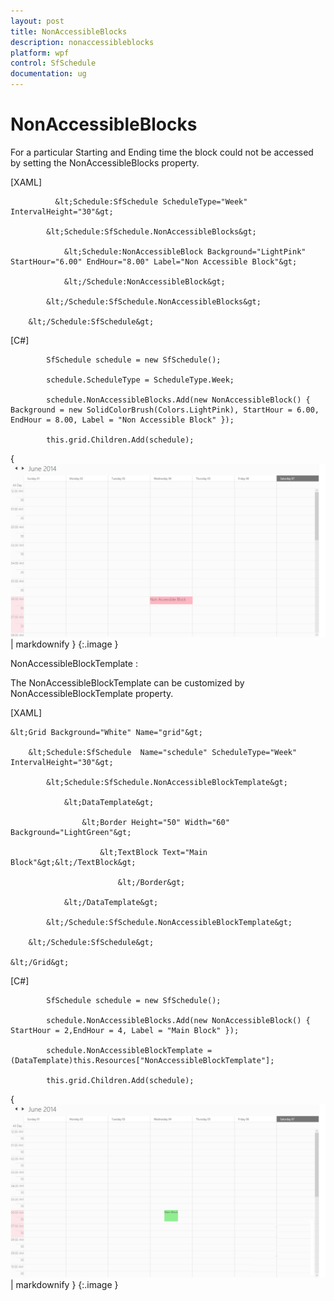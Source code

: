 ```yaml
---
layout: post
title: NonAccessibleBlocks
description: nonaccessibleblocks 
platform: wpf
control: SfSchedule
documentation: ug
---
```


# NonAccessibleBlocks 

 For a particular Starting and Ending time the block could not be accessed by setting the NonAccessibleBlocks property.

[XAML]

              &lt;Schedule:SfSchedule ScheduleType="Week"  IntervalHeight="30"&gt;

            &lt;Schedule:SfSchedule.NonAccessibleBlocks&gt;

                &lt;Schedule:NonAccessibleBlock Background="LightPink" StartHour="6.00" EndHour="8.00" Label="Non Accessible Block"&gt;

                &lt;/Schedule:NonAccessibleBlock&gt; 

            &lt;/Schedule:SfSchedule.NonAccessibleBlocks&gt;

        &lt;/Schedule:SfSchedule&gt;





[C#]

            SfSchedule schedule = new SfSchedule();

            schedule.ScheduleType = ScheduleType.Week;

            schedule.NonAccessibleBlocks.Add(new NonAccessibleBlock() { Background = new SolidColorBrush(Colors.LightPink), StartHour = 6.00, EndHour = 8.00, Label = "Non Accessible Block" });

            this.grid.Children.Add(schedule);  





{ ![](NonAccessibleBlocks_images/NonAccessibleBlocks_img1.png) | markdownify }
{:.image }




NonAccessibleBlockTemplate :

The  NonAccessibleBlockTemplate can be customized by NonAccessibleBlockTemplate property.



[XAML]



    &lt;Grid Background="White" Name="grid"&gt;

        &lt;Schedule:SfSchedule  Name="schedule" ScheduleType="Week"  IntervalHeight="30"&gt;

            &lt;Schedule:SfSchedule.NonAccessibleBlockTemplate&gt;

                &lt;DataTemplate&gt;

                    &lt;Border Height="50" Width="60" Background="LightGreen"&gt;

                        &lt;TextBlock Text="Main Block"&gt;&lt;/TextBlock&gt;

                            &lt;/Border&gt;

                &lt;/DataTemplate&gt;

            &lt;/Schedule:SfSchedule.NonAccessibleBlockTemplate&gt;

        &lt;/Schedule:SfSchedule&gt;

    &lt;/Grid&gt;





[C#]

            SfSchedule schedule = new SfSchedule();

            schedule.NonAccessibleBlocks.Add(new NonAccessibleBlock() { StartHour = 2,EndHour = 4, Label = "Main Block" });

            schedule.NonAccessibleBlockTemplate = (DataTemplate)this.Resources["NonAccessibleBlockTemplate"];

            this.grid.Children.Add(schedule);





{ ![](NonAccessibleBlocks_images/NonAccessibleBlocks_img2.png) | markdownify }
{:.image }




